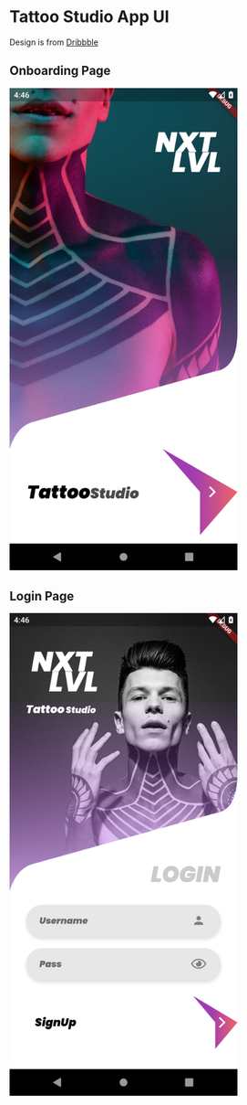 # Tattoo Studio App UI
Design is from [Dribbble](https://dribbble.com/shots/7239766-NXT-LVL-Tattoo-Studio-App-Free-Download)

## Onboarding Page
<img src="screenshots/onBoarding.png" width = "400">

## Login Page
<img src="screenshots/login.png" width = "400">

